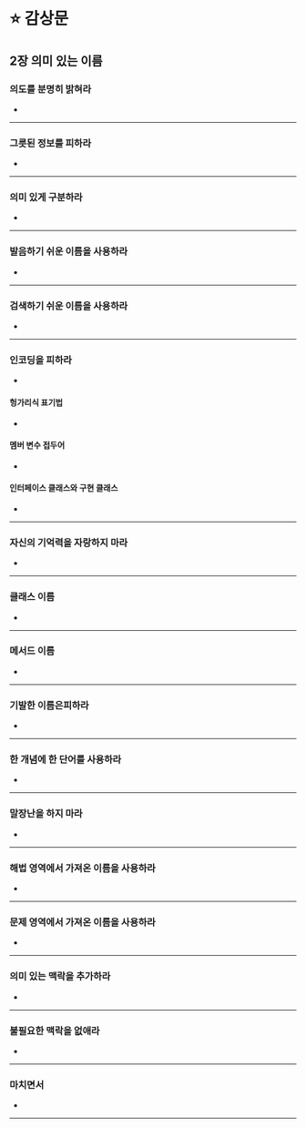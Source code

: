 # ⭐ 감상문

## 2장 의미 있는 이름

### 의도를 분명히 밝혀라

- 

---

### 그릇된 정보를 피하라

- 

---

### 의미 있게 구분하라

- 

---

### 발음하기 쉬운 이름을 사용하라

- 

---

### 검색하기 쉬운 이름을 사용하라

- 

---

### 인코딩을 피하라

- 

#### 헝가리식 표기법

- 

#### 멤버 변수 접두어

- 

#### 인터페이스 클래스와 구현 클래스

- 

---

### 자신의 기억력을 자랑하지 마라

- 

---

### 클래스 이름

- 

---

### 메서드 이름

- 

---

### 기발한 이름은피하라

- 

---

### 한 개념에 한 단어를 사용하라

- 

---

### 말장난을 하지 마라

- 

---

### 해법 영역에서 가져온 이름을 사용하라

- 

---

### 문제 영역에서 가져온 이름을 사용하라

- 

---

### 의미 있는 맥락을 추가하라

- 

---

### 불필요한 맥락을 없애라

- 

---

### 마치면서

- 

---
